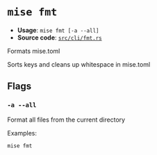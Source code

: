 # `mise fmt`

- **Usage**: `mise fmt [-a --all]`
- **Source code**: [`src/cli/fmt.rs`](https://github.com/jdx/mise/blob/main/src/cli/fmt.rs)

Formats mise.toml

Sorts keys and cleans up whitespace in mise.toml

## Flags

### `-a --all`

Format all files from the current directory

Examples:

```
mise fmt
```
